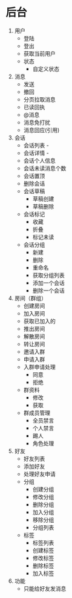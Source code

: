 # 后台

1. 用户
   * 登陆
   * 登出
   * 获取当前用户
   * 状态
     * 自定义状态
2. 消息
   * 发送
   * 撤回
   * 分页拉取消息
   * 已读回执
   * @消息
   * 消息免打扰
   * 消息回应(引用)
3. 会话
   * 会话列表 -
   * 会话详情 -
   * 会话个人信息
   * 会话未读消息个数
   * 会话置顶
   * 删除会话 
   * 会话草稿
     * 草稿创建
     * 草稿删除
   * 会话标记
     * 收藏
     * 折叠
     * 标记未读
   * 会话分组
     * 新建
     * 删除
     * 重命名
     * 获取分组列表
     * 添加一个会话
     * 删除一个会话
4. 房间（群组）
   * 创建房间
   * 加入房间
   * 获取已加入的
   * 推出房间
   * 解散房间
   * 转让房间
   * 邀请入群
   * 申请入群
   * 入群申请处理
     * 同意
     * 拒绝
   * 群资料
     * 修改
     * 获取
   * 群成员管理
     * 全员禁言
     * 个人禁言
     * 踢人
     * 角色处理
5. 好友
   * 好友列表
   * 添加好友
   * 处理好友申请
   * 分组
     * 创建分组
     * 修改分组
     * 删除分组
     * 加入分组
     * 移除分组
     * 分组列表
   * 标签
     * 标签列表
     * 创建标签
     * 修改标签
     * 删除标签
     * 加入标签
6. 功能
   * 只能给好友发消息
   